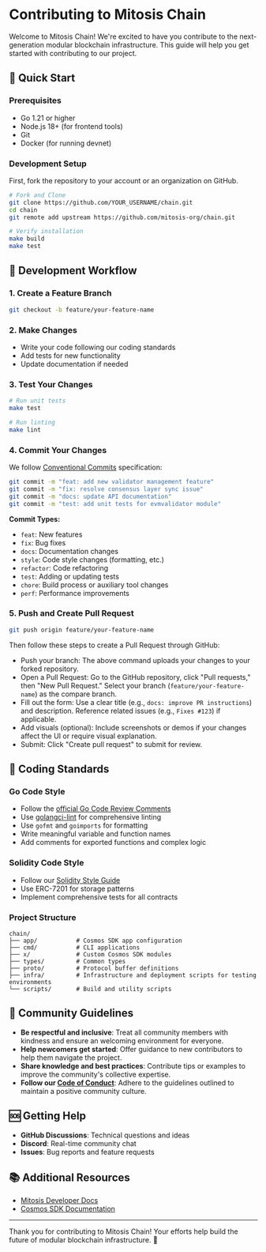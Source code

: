 # Contributing to Mitosis Chain

Welcome to Mitosis Chain! We're excited to have you contribute to the next-generation modular blockchain infrastructure. This guide will help you get started with contributing to our project.

## 🎯 Quick Start

### Prerequisites

- Go 1.21 or higher
- Node.js 18+ (for frontend tools)
- Git
- Docker (for running devnet)

### Development Setup

First, fork the repository to your account or an organization on GitHub.

```bash
# Fork and Clone
git clone https://github.com/YOUR_USERNAME/chain.git
cd chain
git remote add upstream https://github.com/mitosis-org/chain.git

# Verify installation
make build
make test
```

## 🔄 Development Workflow

### 1. Create a Feature Branch
```bash
git checkout -b feature/your-feature-name
```

### 2. Make Changes
- Write your code following our coding standards
- Add tests for new functionality
- Update documentation if needed

### 3. Test Your Changes
```bash
# Run unit tests
make test

# Run linting
make lint
```

### 4. Commit Your Changes
We follow [Conventional Commits](https://www.conventionalcommits.org/) specification:

```bash
git commit -m "feat: add new validator management feature"
git commit -m "fix: resolve consensus layer sync issue"
git commit -m "docs: update API documentation"
git commit -m "test: add unit tests for evmvalidator module"
```

**Commit Types:**
- `feat`: New features
- `fix`: Bug fixes
- `docs`: Documentation changes
- `style`: Code style changes (formatting, etc.)
- `refactor`: Code refactoring
- `test`: Adding or updating tests
- `chore`: Build process or auxiliary tool changes
- `perf`: Performance improvements

### 5. Push and Create Pull Request
```bash
git push origin feature/your-feature-name
```
Then follow these steps to create a Pull Request through GitHub:
- Push your branch: The above command uploads your changes to your forked repository.
- Open a Pull Request: Go to the GitHub repository, click "Pull requests," then "New Pull Request." Select your branch (`feature/your-feature-name`) as the compare branch.
- Fill out the form: Use a clear title (e.g., `docs: improve PR instructions`) and description. Reference related issues (e.g., `Fixes #123`) if applicable.
- Add visuals (optional): Include screenshots or demos if your changes affect the UI or require visual explanation.
- Submit: Click "Create pull request" to submit for review.

## 📝 Coding Standards

### Go Code Style
- Follow the [official Go Code Review Comments](https://github.com/golang/go/wiki/CodeReviewComments)
- Use [golangci-lint](https://github.com/golangci/golangci-lint) for comprehensive linting
- Use `gofmt` and `goimports` for formatting
- Write meaningful variable and function names
- Add comments for exported functions and complex logic

### Solidity Code Style
- Follow our [Solidity Style Guide](https://github.com/mitosis-org/shared-rules/blob/main/solidity/reference/coinbase-style-guide.mdc)
- Use ERC-7201 for storage patterns
- Implement comprehensive tests for all contracts

### Project Structure
```
chain/
├── app/           # Cosmos SDK app configuration
├── cmd/           # CLI applications
├── x/             # Custom Cosmos SDK modules
├── types/         # Common types
├── proto/         # Protocol buffer definitions
├── infra/         # Infrastructure and deployment scripts for testing environments
└── scripts/       # Build and utility scripts
```

## 🤝 Community Guidelines

- **Be respectful and inclusive**: Treat all community members with kindness and ensure an welcoming environment for everyone.
- **Help newcomers get started**: Offer guidance to new contributors to help them navigate the project.
- **Share knowledge and best practices**: Contribute tips or examples to improve the community's collective expertise.
- **Follow our [Code of Conduct](CODE_OF_CONDUCT.md)**: Adhere to the guidelines outlined to maintain a positive community culture.

## 🆘 Getting Help

- **GitHub Discussions**: Technical questions and ideas
- **Discord**: Real-time community chat
- **Issues**: Bug reports and feature requests

## 📚 Additional Resources

- [Mitosis Developer Docs](https://docs.mitosis.org/developers/)
- [Cosmos SDK Documentation](https://docs.cosmos.network/)

---

Thank you for contributing to Mitosis Chain! Your efforts help build the future of modular blockchain infrastructure. 🚀
